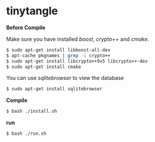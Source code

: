 # tinytangle


**Before Compile**

Make sure you have installed *boost*, *crypto++* and *cmake*.

```sh
$ sudo apt-get install libboost-all-dev
$ apt-cache pkgnames | grep -i crypto++
$ sudo apt-get install libcrypto++9v5 libcrypto++-dev
$ sudo apt-get install cmake
```
You can use *sqlitebrowser* to view the database

```sh
$ sudo apt-get install sqlitebrowser
```

**Compile**

```sh
$ bash ./install.sh
```

**run**

```sh
$ bash ./run.sh
```
